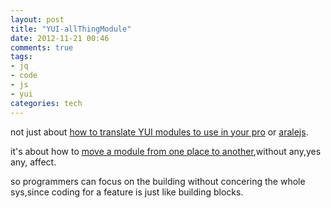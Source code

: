 ```yaml
---
layout: post
title: "YUI-allThingModule"
date: 2012-11-21 00:46
comments: true
tags:
- jq
- code
- js
- yui
categories: tech
---
```


not just about [how to translate YUI modules to use in your pro][] or [aralejs][].

it's about how to [move a module from one place to another][],without any,yes any, affect.

so programmers can focus on the building without concering the whole sys,since coding for a feature is just like building blocks.

[how to translate YUI modules to use in your pro]: https://github.com/zhkzyth/allThingModule
[aralejs]: https://github.com/alipay/arale
[move a module from one place to another]: http://chengyichao.info/learnable-programming/
